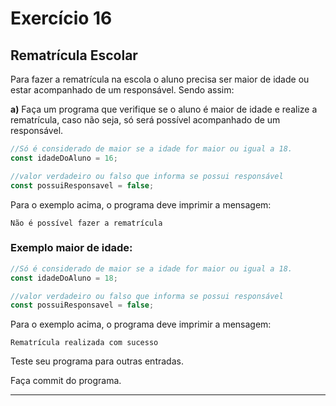 
# Exercício 16

## Rematrícula Escolar

Para fazer a rematrícula na escola o aluno precisa ser maior de idade ou estar acompanhado de um responsável. Sendo assim:

**a)** Faça um programa que verifique se o aluno é maior de idade e realize a rematrícula, caso não seja, só será possível acompanhado de um responsável.

```javascript
//Só é considerado de maior se a idade for maior ou igual a 18.
const idadeDoAluno = 16;

//valor verdadeiro ou falso que informa se possui responsável
const possuiResponsavel = false;
```

Para o exemplo acima, o programa deve imprimir a mensagem:

```
Não é possível fazer a rematrícula
```

### Exemplo maior de idade:

```javascript
//Só é considerado de maior se a idade for maior ou igual a 18.
const idadeDoAluno = 18;

//valor verdadeiro ou falso que informa se possui responsável
const possuiResponsavel = false;
```

Para o exemplo acima, o programa deve imprimir a mensagem:

```
Rematrícula realizada com sucesso
```

Teste seu programa para outras entradas.

Faça commit do programa.

---
